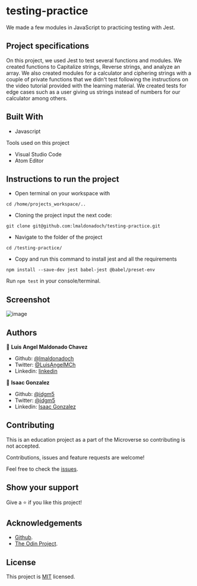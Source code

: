# testing-practice
We made a few modules in JavaScript to practicing testing with Jest.

## Project specifications
On this project, we used Jest to test several functions and modules. We created functions to Capitalize strings, Reverse strings, and analyze an array. We also created modules for a calculator and ciphering strings with a couple of private functions that we didn't test following the instructions on the video tutorial provided with the learning material. We created tests for edge cases such as a user giving us strings instead of numbers for our calculator among others.

## Built With

* Javascript

Tools used on this project

- Visual Studio Code
- Atom Editor


## Instructions to run the project

+ Open terminal on your workspace with
```
cd /home/projects_workspace/..
```
+ Cloning the project input the next code:
```
git clone git@github.com:lmaldonadoch/testing-practice.git
```
+ Navigate to the folder of the project
```
cd /testing-practice/
```
+ Copy and run this command to install jest and all the requirements
```
npm install --save-dev jest babel-jest @babel/preset-env

```

Run `npm test` in your console/terminal.


## Screenshot

![image](https://i.imgur.com/tSdpmiy.png)

## Authors

👤 **Luis Angel Maldonado Chavez**
- Github: [@lmaldonadoch](https://github.com/lmaldonadoch)
- Twitter: [@LuisAngelMCh](https://twitter.com/LuisAngelMCh)
- Linkedin: [linkedin](https://www.linkedin.com/in/lmaldonadoch)

👤 **Isaac Gonzalez**

- Github: [@idgm5](https://github.com/idgm5)
- Twitter: [@idgm5](https://twitter.com/idgm5)
- Linkedin: [Isaac Gonzalez](https://www.linkedin.com/in/isaacmunguia)


## Contributing

This is an education project as a part of the Microverse so contributing is not accepted.

Contributions, issues and feature requests are welcome!

Feel free to check the [issues](https://github.com/enelesmai/enumerable-methods/issues).

## Show your support

Give a ⭐️ if you like this project!

## Acknowledgements

+ [Github](http://github.com/).
+ [The Odin Project](theodinproject.com/).

## License

This project is [MIT](lic.url) licensed.

